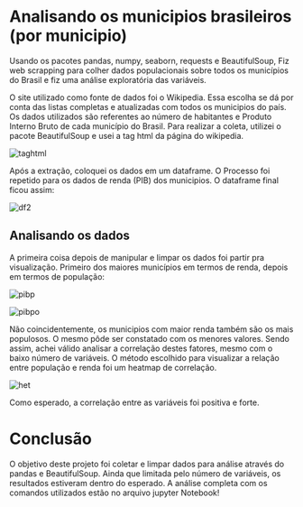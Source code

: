 # Analisando os municipios brasileiros (por municipio)
Usando os pacotes pandas, numpy, seaborn, requests e BeautifulSoup, Fiz web scrapping para colher dados populacionais sobre todos os municípios do Brasil e fiz uma análise exploratória das variáveis.

O site utilizado como fonte de dados foi o Wikipedia. Essa escolha se dá por conta das listas completas e atualizadas com todos os municipios do país. Os dados utilizados são referentes ao número de habitantes e Produto Interno Bruto de cada município do Brasil. Para realizar a coleta, utilizei o pacote BeautifulSoup e usei a tag html da página do wikipedia.

![taghtml](https://user-images.githubusercontent.com/77032413/181127991-34f10aad-cc78-4307-bd91-48208431c8a8.png)

Após a extração, coloquei os dados em um dataframe. O Processo foi repetido para os dados de renda (PIB) dos municipios. O dataframe final ficou assim:

![df2](https://user-images.githubusercontent.com/77032413/181128455-e01fb8b6-1234-47c3-a4bb-eaaa8b49cc2e.png)

## Analisando os dados

A primeira coisa depois de manipular e limpar os dados foi partir pra visualização. Primeiro dos maiores municípios em termos de renda, depois em termos de população:

![pibp](https://user-images.githubusercontent.com/77032413/181128761-32023207-32ec-459f-b5b3-31d2e3b11821.png)

![pibpo](https://user-images.githubusercontent.com/77032413/181128875-35ace7b7-80a6-4394-9308-dccc9e52ef59.png)

 Não coincidentemente, os municipios com maior renda também são os mais populosos. O mesmo pôde ser constatado com os menores valores. Sendo assim, achei válido analisar a correlação destes fatores, mesmo com o baixo número de variáveis. O método escolhido para visualizar a relação entre população e renda foi um heatmap de correlação.
 
 ![het](https://user-images.githubusercontent.com/77032413/181129117-45eb873c-83b1-49d9-a93e-333b988c1e0a.png)

Como esperado, a correlação entre as variáveis foi positiva e forte.
 
 # Conclusão
 O objetivo deste projeto foi coletar e limpar dados para análise através do pandas e BeautifulSoup. Ainda que limitada pelo número de variáveis, os resultados estiveram dentro do esperado. A análise completa com os comandos utilizados estão no arquivo jupyter Notebook!
